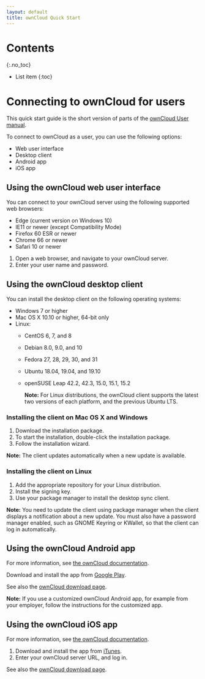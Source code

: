 ```yaml
---
layout: default
title: ownCloud Quick Start
---
```


# Contents
{:.no_toc}

* List item
{:toc}


Connecting to ownCloud for users
===

This quick start guide is the short version of parts of the [ownCloud User manual](https://doc.owncloud.org/server/10.4/user_manual/).

To connect to ownCloud as a user, you can use the following options:
* Web user interface
* Desktop client
* Android app
* iOS app

Using the ownCloud web user interface
---

You can connect to your ownCloud server using the following supported web browsers:
* Edge (current version on Windows 10)
* IE11 or newer (except Compatibility Mode)
* Firefox 60 ESR or newer
* Chrome 66 or newer
* Safari 10 or newer

1. Open a web browser, and navigate to your ownCloud server.
2. Enter your user name and password.

Using the ownCloud desktop client
---

You can install the desktop client on the following operating systems:
* Windows 7 or higher
* Mac OS X 10.10 or higher, 64-bit only
* Linux:
  * CentOS 6, 7, and 8
  * Debian 8.0, 9.0, and 10
  * Fedora 27, 28, 29, 30, and 31
  * Ubuntu 18.04, 19.04, and 19.10
  * openSUSE Leap 42.2, 42.3, 15.0, 15.1, 15.2

    **Note:** For Linux distributions, the ownCloud client supports the latest two versions of each platform, and the previous Ubuntu LTS.

### Installing the client on Mac OS X and Windows

1. Download the installation package.
2. To start the installation, double-click the installation package.
3. Follow the installation wizard.

**Note:** The client updates automatically when a new update is available.

### Installing the client on Linux

1. Add the appropriate repository for your Linux distribution.
2. Install the signing key.
3. Use your package manager to install the desktop sync client.
   
**Note:** You need to update the client using package manager when the client displays a notification about a new update. You must also have a password manager enabled, such as GNOME Keyring or KWallet, so that the client can log in automatically.

Using the ownCloud Android app
---
For more information, see [the ownCloud documentation](https://doc.owncloud.com/android/).

Download and install the app from [Google Play](https://play.google.com/store/apps/details?id=com.owncloud.android).

See also the [ownCloud download page](https://owncloud.org/download/#owncloud-mobile-apps).

**Note:** If you use a customized ownCloud Android app, for example from your employer, follow the instructions for the customized app.

Using the ownCloud iOS app
---
For more information, see [the ownCloud documentation](https://doc.owncloud.com/ios/).

1. Download and install the app from [iTunes](https://apps.apple.com/app/id1359583808?ls=1).
2. Enter your ownCloud server URL, and log in.

See also the [ownCloud download page](https://owncloud.org/download/#owncloud-mobile-apps).
